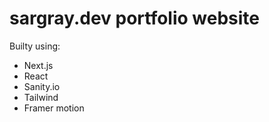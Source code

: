 # sargray.dev portfolio website

Builty using:

- Next.js
- React
- Sanity.io
- Tailwind
- Framer motion
